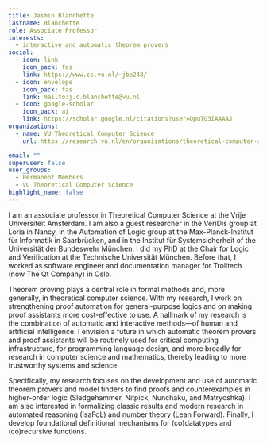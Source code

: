 ```yaml
---
title: Jasmin Blanchette
lastname: Blanchette
role: Associate Professor
interests:
  - interactive and automatic theorem provers
social:
  - icon: link
    icon_pack: fas
    link: https://www.cs.vu.nl/~jbe248/
  - icon: envelope
    icon_pack: fas
    link: mailto:j.c.blanchette@vu.nl
  - icon: google-scholar
    icon_pack: ai
    link: https://scholar.google.nl/citations?user=OpuTG3IAAAAJ
organizations:
  - name: VU Theoretical Computer Science
    url: https://research.vu.nl/en/organisations/theoretical-computer-science-4/persons/

email: ""
superuser: false
user_groups:
  - Permanent Members
  - VU Theoretical Computer Science
highlight_name: false
---
```


I am an associate professor in Theoretical Computer Science at the Vrije Universiteit Amsterdam. I am also a guest researcher in the VeriDis group at Loria in Nancy, in the Automation of Logic group at the Max-Planck-Institut für Informatik in Saarbrücken, and in the Institut für Systemsicherheit of the Universität der Bundeswehr München. I did my PhD at the Chair for Logic and Verification at the Technische Universität München. Before that, I worked as software engineer and documentation manager for Trolltech (now The Qt Company) in Oslo.

Theorem proving plays a central role in formal methods and, more generally, in theoretical computer science. With my research, I work on strengthening proof automation for general-purpose logics and on making proof assistants more cost-effective to use. A hallmark of my research is the combination of automatic and interactive methods—of human and artificial intelligence. I envision a future in which automatic theorem provers and proof assistants will be routinely used for critical computing infrastructure, for programming language design, and more broadly for research in computer science and mathematics, thereby leading to more trustworthy systems and science.

Specifically, my research focuses on the development and use of automatic theorem provers and model finders to find proofs and counterexamples in higher-order logic (Sledgehammer, Nitpick, Nunchaku, and Matryoshka). I am also interested in formalizing classic results and modern research in automated reasoning (IsaFoL) and number theory (Lean Forward). Finally, I develop foundational definitional mechanisms for (co)datatypes and (co)recursive functions.
